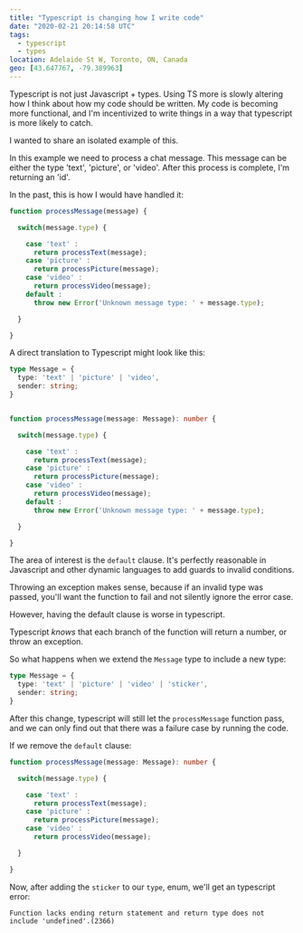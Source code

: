 ```yaml
---
title: "Typescript is changing how I write code"
date: "2020-02-21 20:14:58 UTC"
tags:
  - typescript
  - types
location: Adelaide St W, Toronto, ON, Canada
geo: [43.647767, -79.389963]
---
```



Typescript is not just Javascript + types. Using TS more is slowly altering
how I think about how my code should be written. My code is becoming more
functional, and I'm incentivized to write things in a way that typescript
is more likely to catch.

I wanted to share an isolated example of this.

In this example we need to process a chat message. This message can be either
the type 'text', 'picture', or 'video'. After this process is complete, I'm
returning an 'id'.

In the past, this is how I would have handled it:

```javascript
function processMessage(message) {

  switch(message.type) {

    case 'text' :
      return processText(message); 
    case 'picture' :
      return processPicture(message);
    case 'video' :
      return processVideo(message);
    default :
      throw new Error('Unknown message type: ' + message.type);

  }

}
```

A direct translation to Typescript might look like this:


```typescript
type Message = {
  type: 'text' | 'picture' | 'video',
  sender: string;
}


function processMessage(message: Message): number {

  switch(message.type) {

    case 'text' :
      return processText(message); 
    case 'picture' :
      return processPicture(message);
    case 'video' :
      return processVideo(message);
    default :
      throw new Error('Unknown message type: ' + message.type);

  }

}
```

The area of interest is the `default` clause. It's perfectly reasonable in
Javascript and other dynamic languages to add guards to invalid conditions.

Throwing an exception makes sense, because if an invalid type was passed,
you'll want the function to fail and not silently ignore the error case.

However, having the default clause is worse in typescript.

Typescript *knows* that each branch of the function will return a number, or
throw an exception.

So what happens when we extend the `Message` type to include a new type:

```typescript
type Message = {
  type: 'text' | 'picture' | 'video' | 'sticker',
  sender: string;
}
```

After this change, typescript will still let the `processMessage` function
pass, and we can only find out that there was a failure case by running the
code.

If we remove the `default` clause:

```typescript
function processMessage(message: Message): number {

  switch(message.type) {

    case 'text' :
      return processText(message); 
    case 'picture' :
      return processPicture(message);
    case 'video' :
      return processVideo(message);

  }

}
```

Now, after adding the `sticker` to our `type`, enum, we'll get an typescript
error:

```
Function lacks ending return statement and return type does not include 'undefined'.(2366)
```


